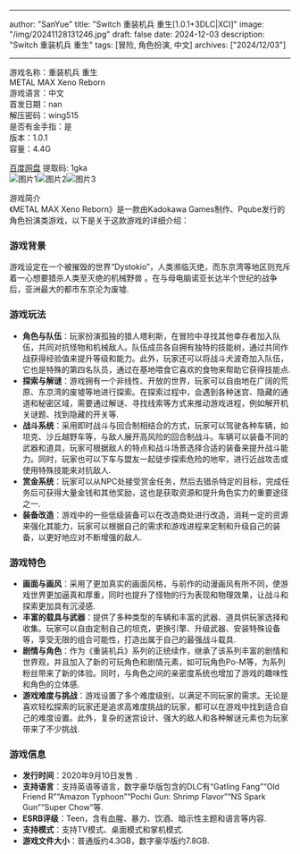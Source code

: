 
---
author: "SanYue"
title: "Switch 重装机兵 重生[1.0.1+3DLC|XCI]"
image: "/img/20241128131246.jpg"
draft: false
date: 2024-12-03
description: "Switch 重装机兵 重生"
tags: [冒险, 角色扮演, 中文]
archives: ["2024/12/03"]

---

游戏名称：重装机兵 重生   
METAL MAX Xeno Reborn    
游戏语言：中文  
首发日期：nan  
解压密码：wing515  
是否有金手指：是  
版本：1.0.1   
容量：4.4G

[百度网盘](https://pan.baidu.com/s/1yy02aQMIajX0Y_UDsVzllA) 提取码: 1gka  
![图片1](/img/954aa8.jpg)![图片2](/img/808c7b.jpg)![图片3](/img/2c5e10.jpg)  

游戏简介  
《METAL MAX Xeno Reborn》是一款由Kadokawa Games制作、Pqube发行的角色扮演类游戏，以下是关于这款游戏的详细介绍：

### 游戏背景
游戏设定在一个被摧毁的世界“Dystokio”，人类濒临灭绝，而东京湾等地区则充斥着一心想要猎杀人类至灭绝的机械野兽 。在与母电脑诺亚长达半个世纪的战争后，亚洲最大的都市东京沦为废墟.

### 游戏玩法
- **角色与队伍**：玩家扮演孤独的猎人塔利斯，在冒险中寻找其他幸存者加入队伍，共同对抗怪物和机械敌人。队伍成员各自拥有独特的技能树，通过共同作战获得经验值来提升等级和能力。此外，玩家还可以将战斗犬波奇加入队伍，它也是特殊的第四名队员，通过在基地喂食它喜欢的食物来帮助它获得技能点.
- **探索与解谜**：游戏拥有一个非线性、开放的世界，玩家可以自由地在广阔的荒原、东京湾的废墟等地进行探索。在探索过程中，会遇到各种迷宫、隐藏的通道和秘密区域，需要通过解谜、寻找线索等方式来推动游戏进程，例如解开机关谜题、找到隐藏的开关等.
- **战斗系统**：采用即时战斗与回合制相结合的方式，玩家可以驾驶各种车辆，如坦克、沙丘越野车等，与敌人展开高风险的回合制战斗。车辆可以装备不同的武器和道具，玩家可根据敌人的特点和战斗场景选择合适的装备来提升战斗能力。同时，玩家也可以下车与盟友一起徒步探索危险的地牢，进行近战攻击或使用特殊技能来对抗敌人.
- **赏金系统**：玩家可以从NPC处接受赏金任务，然后去猎杀特定的目标，完成任务后可获得大量金钱和其他奖励，这也是获取资源和提升角色实力的重要途径之一.
- **装备改造**：游戏中的一些低级装备可以在改造商处进行改造，消耗一定的资源来强化其能力，玩家可以根据自己的需求和游戏进程来定制和升级自己的装备，以更好地应对不断增强的敌人.

### 游戏特色
- **画面与画风**：采用了更加真实的画面风格，与前作的动漫画风有所不同，使游戏世界更加逼真和厚重，同时也提升了怪物的行为表现和物理效果，让战斗和探索更加具有沉浸感.
- **丰富的载具与武器**：提供了多种类型的车辆和丰富的武器、道具供玩家选择和收集。玩家可以自由定制自己的坦克，更换引擎、升级武器、安装特殊设备等，享受无限的组合可能性，打造出属于自己的最强战斗载具.
- **剧情与角色**：作为《重装机兵》系列的正统续作，继承了该系列丰富的剧情和世界观，并且加入了新的可玩角色和剧情元素，如可玩角色Po-M等，为系列粉丝带来了新的体验。同时，与角色之间的亲密度系统也增加了游戏的趣味性和角色的立体感.
- **游戏难度与挑战**：游戏设置了多个难度级别，以满足不同玩家的需求。无论是喜欢轻松探索的玩家还是追求高难度挑战的玩家，都可以在游戏中找到适合自己的难度设置。此外，复杂的迷宫设计、强大的敌人和各种解谜元素也为玩家带来了不少挑战.

### 游戏信息
- **发行时间**：2020年9月10日发售 .
- **支持语言**：支持英语等语言，数字豪华版包含的DLC有“Gatling Fang”“Old Friend R”“Amazon Typhoon”“Pochi Gun: Shrimp Flavor”“NS Spark Gun”“Super Chow”等.
- **ESRB评级**：Teen，含有血腥、暴力、饮酒、暗示性主题和语言等内容.
- **支持模式**：支持TV模式、桌面模式和掌机模式.
- **游戏文件大小**：普通版约4.3GB，数字豪华版约7.8GB.
 
